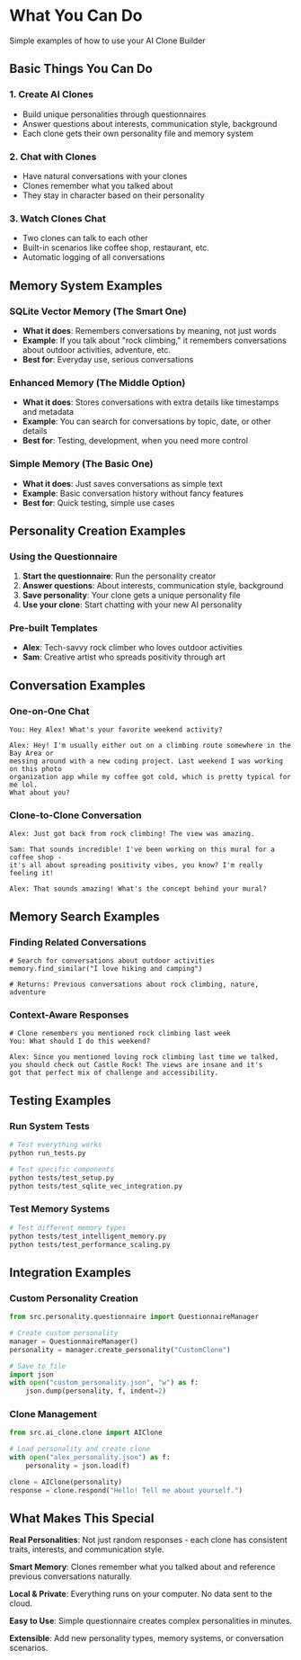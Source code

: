 # What You Can Do

Simple examples of how to use your AI Clone Builder

## Basic Things You Can Do

### 1. Create AI Clones

<!-- Examples of core functionality -->
- Build unique personalities through questionnaires
- Answer questions about interests, communication style, background
- Each clone gets their own personality file and memory system

### 2. **Chat with Clones**
- Have natural conversations with your clones
- Clones remember what you talked about
- They stay in character based on their personality

### 3. **Watch Clones Chat**
- Two clones can talk to each other
- Built-in scenarios like coffee shop, restaurant, etc.
- Automatic logging of all conversations

## Memory System Examples

### **SQLite Vector Memory** (The Smart One)
- **What it does**: Remembers conversations by meaning, not just words
- **Example**: If you talk about "rock climbing," it remembers conversations about outdoor activities, adventure, etc.
- **Best for**: Everyday use, serious conversations

### **Enhanced Memory** (The Middle Option)
- **What it does**: Stores conversations with extra details like timestamps and metadata
- **Example**: You can search for conversations by topic, date, or other details
- **Best for**: Testing, development, when you need more control

### **Simple Memory** (The Basic One)
- **What it does**: Just saves conversations as simple text
- **Example**: Basic conversation history without fancy features
- **Best for**: Quick testing, simple use cases

## Personality Creation Examples

### **Using the Questionnaire**
1. **Start the questionnaire**: Run the personality creator
2. **Answer questions**: About interests, communication style, background
3. **Save personality**: Your clone gets a unique personality file
4. **Use your clone**: Start chatting with your new AI personality

### **Pre-built Templates**
- **Alex**: Tech-savvy rock climber who loves outdoor activities
- **Sam**: Creative artist who spreads positivity through art

## Conversation Examples

### **One-on-One Chat**
```
You: Hey Alex! What's your favorite weekend activity?

Alex: Hey! I'm usually either out on a climbing route somewhere in the Bay Area or 
messing around with a new coding project. Last weekend I was working on this photo 
organization app while my coffee got cold, which is pretty typical for me lol. 
What about you?
```

### **Clone-to-Clone Conversation**
```
Alex: Just got back from rock climbing! The view was amazing.

Sam: That sounds incredible! I've been working on this mural for a coffee shop - 
it's all about spreading positivity vibes, you know? I'm really feeling it!

Alex: That sounds amazing! What's the concept behind your mural?
```

## Memory Search Examples

### **Finding Related Conversations**
```
# Search for conversations about outdoor activities
memory.find_similar("I love hiking and camping")

# Returns: Previous conversations about rock climbing, nature, adventure
```

### **Context-Aware Responses**
```
# Clone remembers you mentioned rock climbing last week
You: What should I do this weekend?

Alex: Since you mentioned loving rock climbing last time we talked, 
you should check out Castle Rock! The views are insane and it's 
got that perfect mix of challenge and accessibility.
```

## Testing Examples

### **Run System Tests**
```bash
# Test everything works
python run_tests.py

# Test specific components
python tests/test_setup.py
python tests/test_sqlite_vec_integration.py
```

### **Test Memory Systems**
```bash
# Test different memory types
python tests/test_intelligent_memory.py
python tests/test_performance_scaling.py
```

## Integration Examples

### **Custom Personality Creation**
```python
from src.personality.questionnaire import QuestionnaireManager

# Create custom personality
manager = QuestionnaireManager()
personality = manager.create_personality("CustomClone")

# Save to file
import json
with open("custom_personality.json", "w") as f:
    json.dump(personality, f, indent=2)
```

### **Clone Management**
```python
from src.ai_clone.clone import AIClone

# Load personality and create clone
with open("alex_personality.json") as f:
    personality = json.load(f)

clone = AIClone(personality)
response = clone.respond("Hello! Tell me about yourself.")
```

## What Makes This Special

**Real Personalities**: Not just random responses - each clone has consistent traits, interests, and communication style.

**Smart Memory**: Clones remember what you talked about and reference previous conversations naturally.

**Local & Private**: Everything runs on your computer. No data sent to the cloud.

**Easy to Use**: Simple questionnaire creates complex personalities in minutes.

**Extensible**: Add new personality types, memory systems, or conversation scenarios. 